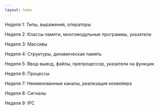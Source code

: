 ```yaml
---
layout: home
---
```


Неделя 1: Типы, выражения, операторы

Неделя 2: Классы памяти, многомодульные программы, указатели

Неделя 3: Массивы

Неделя 4: Структуры, динамическая память

Неделя 5: Ввод-вывод, файлы, препроцессор, указатели на функции

Неделя 6: Процессы

Неделя 7: Неименованные каналы, реализация конвейера

Неделя 8: Сигналы

Неделя 9: IPC
